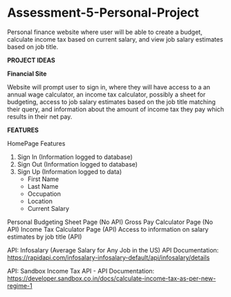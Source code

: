 # Assessment-5-Personal-Project
Personal finance website where user will be able to create a budget, calculate income tax based on current salary, and view job salary estimates based on job title.

**PROJECT IDEAS**

**Financial Site**

Website will prompt user to sign in, where they will have access to a an annual wage calculator, an income tax calculator, possibly a sheet for budgeting, access to job salary estimates based on the job title matching their query, and information about the amount of income tax they pay which results in their net pay.

**FEATURES**

HomePage Features
1. Sign In (Information logged to database)
2. Sign Out (Information logged to database)
3. Sign Up (Information logged to data)
    - First Name
    - Last Name
    - Occupation
    - Location 
    - Current Salary

Personal Budgeting Sheet Page (No API)
Gross Pay Calculator Page (No API)
Income Tax Calculator Page (API)
Access to information on salary estimates by job title (API)
    
<!-- API: Library Research Services API Wage Calculator
API Documentation: https://api.lrs.org/docs/wage-calculator
> GROSS PAY  -->

API: Infosalary (Average Salary for Any Job in the US)
API Documentation: https://rapidapi.com/infosalary-infosalary-default/api/infosalary/details

API: Sandbox Income Tax API - 
API Documentation: https://developer.sandbox.co.in/docs/calculate-income-tax-as-per-new-regime-1
